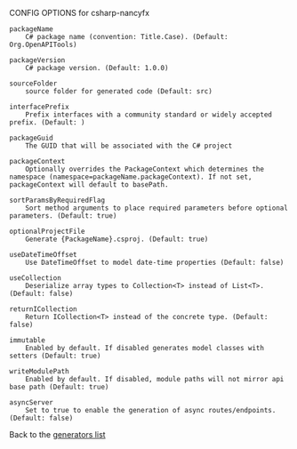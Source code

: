 
CONFIG OPTIONS for csharp-nancyfx

	packageName
	    C# package name (convention: Title.Case). (Default: Org.OpenAPITools)

	packageVersion
	    C# package version. (Default: 1.0.0)

	sourceFolder
	    source folder for generated code (Default: src)

	interfacePrefix
	    Prefix interfaces with a community standard or widely accepted prefix. (Default: )

	packageGuid
	    The GUID that will be associated with the C# project

	packageContext
	    Optionally overrides the PackageContext which determines the namespace (namespace=packageName.packageContext). If not set, packageContext will default to basePath.

	sortParamsByRequiredFlag
	    Sort method arguments to place required parameters before optional parameters. (Default: true)

	optionalProjectFile
	    Generate {PackageName}.csproj. (Default: true)

	useDateTimeOffset
	    Use DateTimeOffset to model date-time properties (Default: false)

	useCollection
	    Deserialize array types to Collection<T> instead of List<T>. (Default: false)

	returnICollection
	    Return ICollection<T> instead of the concrete type. (Default: false)

	immutable
	    Enabled by default. If disabled generates model classes with setters (Default: true)

	writeModulePath
	    Enabled by default. If disabled, module paths will not mirror api base path (Default: true)

	asyncServer
	    Set to true to enable the generation of async routes/endpoints. (Default: false)

Back to the [generators list](README.md)
